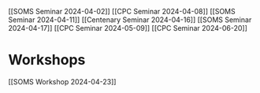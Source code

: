 [[SOMS Seminar 2024-04-02]]
[[CPC Seminar 2024-04-08]]
[[SOMS Seminar 2024-04-11]]
[[Centenary Seminar 2024-04-16]]
[[SOMS Seminar 2024-04-17]]
[[CPC Seminar 2024-05-09]]
[[CPC Seminar 2024-06-20]]

# Workshops

[[SOMS Workshop 2024-04-23]]

